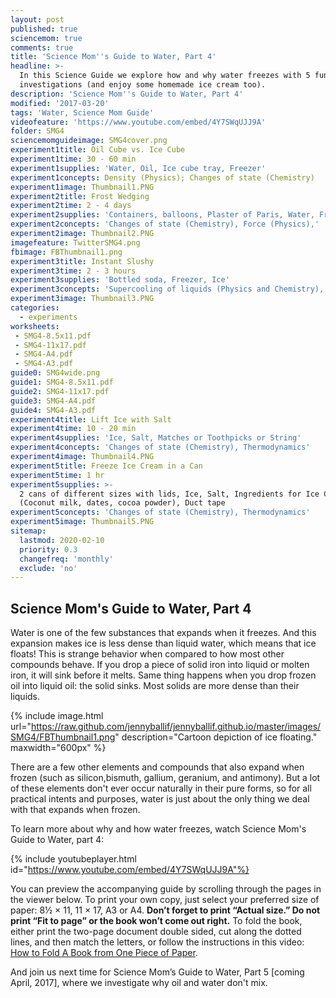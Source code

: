 ```yaml
---
layout: post
published: true
sciencemom: true
comments: true
title: 'Science Mom''s Guide to Water, Part 4'
headline: >-
  In this Science Guide we explore how and why water freezes with 5 fun
  investigations (and enjoy some homemade ice cream too).
description: 'Science Mom''s Guide to Water, Part 4'
modified: '2017-03-20'
tags: 'Water, Science Mom Guide'
videofeature: 'https://www.youtube.com/embed/4Y7SWqUJJ9A'
folder: SMG4
sciencemomguideimage: SMG4cover.png
experiment1title: Oil Cube vs. Ice Cube
experiment1time: 30 - 60 min
experiment1supplies: 'Water, Oil, Ice cube tray, Freezer'
experiment1concepts: Density (Physics); Changes of state (Chemistry)
experiment1image: Thumbnail1.PNG
experiment2title: Frost Wedging
experiment2time: 2 - 4 days
experiment2supplies: 'Containers, balloons, Plaster of Paris, Water, Freezer'
experiment2concepts: 'Changes of state (Chemistry), Force (Physics),'
experiment2image: Thumbnail2.PNG
imagefeature: TwitterSMG4.png
fbimage: FBThumbnail1.png
experiment3title: Instant Slushy
experiment3time: 2 - 3 hours
experiment3supplies: 'Bottled soda, Freezer, Ice'
experiment3concepts: 'Supercooling of liquids (Physics and Chemistry), Changes of state (Chemistry)'
experiment3image: Thumbnail3.PNG
categories:
  - experiments
worksheets:
 - SMG4-8.5x11.pdf
 - SMG4-11x17.pdf
 - SMG4-A4.pdf
 - SMG4-A3.pdf
guide0: SMG4wide.png
guide1: SMG4-8.5x11.pdf
guide2: SMG4-11x17.pdf
guide3: SMG4-A4.pdf
guide4: SMG4-A3.pdf
experiment4title: Lift Ice with Salt
experiment4time: 10 - 20 min
experiment4supplies: 'Ice, Salt, Matches or Toothpicks or String'
experiment4concepts: 'Changes of state (Chemistry), Thermodynamics'
experiment4image: Thumbnail4.PNG
experiment5title: Freeze Ice Cream in a Can
experiment5time: 1 hr
experiment5supplies: >-
  2 cans of different sizes with lids, Ice, Salt, Ingredients for Ice Cream
  (Coconut milk, dates, cocoa powder), Duct tape
experiment5concepts: 'Changes of state (Chemistry), Thermodynamics'
experiment5image: Thumbnail5.PNG
sitemap:
  lastmod: 2020-02-10
  priority: 0.3
  changefreq: 'monthly'
  exclude: 'no'
---
```


## Science Mom's Guide to Water, Part 4

Water is one of the few substances that expands when it freezes. And this expansion makes ice is less dense than liquid water, which means that ice floats! This is strange behavior when compared to how most other compounds behave. If you drop a piece of solid iron into liquid or molten iron, it will sink before it melts. Same thing happens when you drop frozen oil into liquid oil: the solid sinks. Most solids are more dense than their liquids.

{% include image.html url="https://raw.github.com/jennyballif/jennyballif.github.io/master/images/SMG4/FBThumbnail1.png" description="Cartoon depiction of ice floating." maxwidth="600px" %}

There are a few other elements and compounds that also expand when frozen (such as silicon,bismuth, gallium, geranium, and antimony). But a lot of these elements don't ever occur naturally in their pure forms, so for all practical intents and purposes, water is just about the only thing we deal with that expands when frozen.

To learn more about why and how water freezes, watch Science Mom's Guide to Water, part 4:


{% include youtubeplayer.html id="https://www.youtube.com/embed/4Y7SWqUJJ9A"%}

You can preview the accompanying guide by scrolling through the pages in the viewer below. To print your own copy, just select your preferred size of paper: 8½ &times; 11, 11 &times; 17, A3 or A4. __Don’t forget to print “Actual size.” Do not print “Fit to page” or the book won’t come out right.__ To fold the book, either print the two-page document double sided, cut along the dotted lines, and then match the letters, or follow the instructions in this video: [How to Fold A Book from One Piece of Paper](https://www.youtube.com/watch?v=E0sS59oMBe0&t=3s).

And join us next time for Science Mom’s Guide to Water, Part 5 [coming April, 2017], where we investigate why oil and water don't mix.
